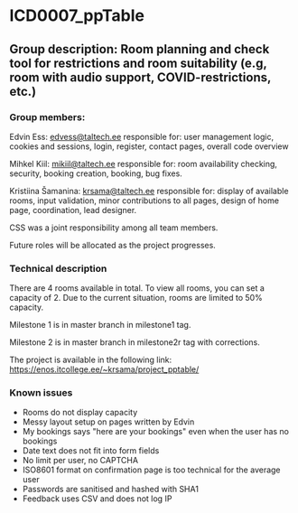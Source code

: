# ICD0007_ppTable
## Group description: Room planning and check tool for restrictions and room suitability (e.g, room with audio support, COVID-restrictions, etc.)
### Group members:
Edvin Ess: edvess@taltech.ee responsible for: user management logic, cookies and sessions, login, register, contact pages, overall code overview

Mihkel Kiil: mikiil@taltech.ee responsible for: room availability checking, security, booking creation, booking, bug fixes. 

Kristiina Šamanina: krsama@taltech.ee responsible for: display of available rooms, input validation, minor contributions to all pages, design of home page, coordination, lead designer.

CSS was a joint responsibility among all team members.

Future roles will be allocated as the project progresses.

### Technical description
There are 4 rooms available in total. To view all rooms, you can set a capacity of 2. Due to the current situation, rooms are limited to 50% capacity.

Milestone 1 is in master branch in milestone1 tag.

Milestone 2 is in master branch in milestone2r tag with corrections.

The project is available in the following link: https://enos.itcollege.ee/~krsama/project_pptable/

### Known issues

* Rooms do not display capacity
* Messy layout setup on pages written by Edvin
* My bookings says "here are your bookings" even when the user has no bookings
* Date text does not fit into form fields
* No limit per user, no CAPTCHA
* ISO8601 format on confirmation page is too technical for the average user
* Passwords are sanitised and hashed with SHA1
* Feedback uses CSV and does not log IP

